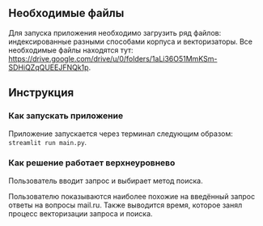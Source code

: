 ## Необходимые файлы

Для запуска приложения необходимо загрузить ряд файлов: индексированные разными способами корпуса и векторизаторы. Все необходимые файлы находятся тут: https://drive.google.com/drive/u/0/folders/1aLi36O51MmKSm-SDHiQZqQUEEJFNQk1p.

## Инструкция

### Как запускать приложение

Приложение запускается через терминал следующим образом: `streamlit run main.py`.

### Как решение работает верхнеуровнево

Пользователь вводит запрос и выбирает метод поиска. 

Пользователю показываются наиболее похожие на введённый запрос ответы на вопросы mail.ru. Также выводится время, которое занял процесс векторизации запроса и поиска.
